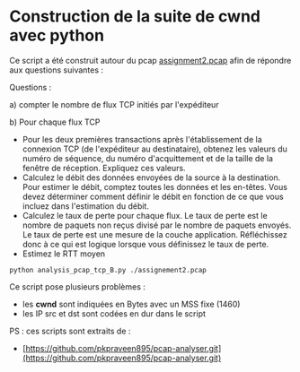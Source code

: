 # Construction de la suite de **cwnd** avec python

Ce script a été construit autour du pcap [assignment2.pcap](https://ccb-bbr.s3.eu-central-1.amazonaws.com/assignment2.pcap) afin de répondre aux questions suivantes :

Questions :

a) compter le nombre de flux TCP initiés par l'expéditeur

b) Pour chaque flux TCP 
   - Pour les deux premières transactions après l'établissement de la connexion TCP (de l'expéditeur au destinataire), obtenez les valeurs du numéro de séquence, du numéro d'acquittement et de la taille de la fenêtre de réception. Expliquez ces valeurs.
   - Calculez le débit des données envoyées de la source à la destination. Pour estimer le débit, comptez toutes les données et les en-têtes. Vous devez déterminer comment définir le débit en fonction de ce que vous incluez dans l'estimation du débit. 
   - Calculez le taux de perte pour chaque flux. Le taux de perte est le nombre de paquets non reçus divisé par le nombre de paquets envoyés. Le taux de perte est une mesure de la couche application. Réfléchissez donc à ce qui est logique lorsque vous définissez le taux de perte. 
   - Estimez le RTT moyen

```
python analysis_pcap_tcp_B.py ./assignement2.pcap
```

Ce script pose plusieurs problèmes :
- les **cwnd** sont indiquées en Bytes avec un MSS fixe (1460)
- les IP src et dst sont codées en dur dans le script

PS : ces scripts sont extraits de :
- [https://github.com/pkpraveen895/pcap-analyser.git](https://github.com/pkpraveen895/pcap-analyser.git)